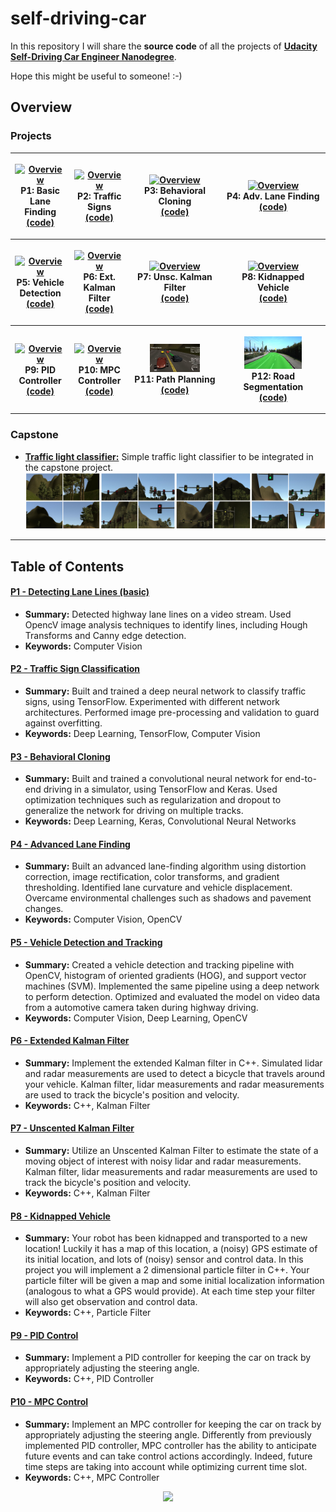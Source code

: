 # self-driving-car

In this repository I will share the **source code** of all the projects of **[Udacity Self-Driving Car Engineer Nanodegree](https://www.udacity.com/course/self-driving-car-engineer-nanodegree--nd013)**.

Hope this might be useful to someone! :-)

## Overview

### Projects

<table style="width:100%">
  <tr>
    <th>
      <p align="center">
           <a href="https://www.youtube.com/watch?v=KlQ-8iD1EFM"><img src="./project_1_lane_finding_basic/img/overview.gif" alt="Overview" width="60%" height="60%"></a>
           <br>P1: Basic Lane Finding
           <br><a href="./project_1_lane_finding_basic" name="p1_code">(code)</a>
      </p>
    </th>
        <th><p align="center">
           <a href="./project_2_traffic_sign_classifier/Traffic_Sign_Classifier.ipynb"><img src="./project_2_traffic_sign_classifier/img/softmax.png" alt="Overview" width="60%" height="60%"></a>
           <br>P2: Traffic Signs
           <br><a href="./project_2_traffic_sign_classifier" name="p2_code">(code)</a>
        </p>
    </th>
       <th><p align="center">
           <a href="https://www.youtube.com/watch?v=gXkMELjZmCc"><img src="./project_3_behavioral_cloning/img/overview.gif" alt="Overview" width="60%" height="60%"></a>
           <br>P3: Behavioral Cloning
           <br><a href="./project_3_behavioral_cloning" name="p3_code">(code)</a>
        </p>
    </th>
        <th><p align="center">
           <a href="https://www.youtube.com/watch?v=g5BhDtoheE4"><img src="./project_4_advanced_lane_finding/img/overview.gif"                         alt="Overview" width="60%" height="60%"></a>
           <br>P4: Adv. Lane Finding
           <br><a href="./project_4_advanced_lane_finding" name="p4_code">(code)</a>
        </p>
    </th>
  </tr>
  <tr>
    <th><p align="center">
           <a href="https://www.youtube.com/watch?v=Cd7p5pnP3e0"><img src="./project_5_vehicle_detection/img/overview.gif"                         alt="Overview" width="60%" height="60%"></a>
           <br>P5: Vehicle Detection
           <br><a href="./project_5_vehicle_detection" name="p5_code">(code)</a>
        </p>
    </th>
        <th><p align="center">
           <a href="./project_6_extended_kalman_filter"><img src="./project_6_extended_kalman_filter/img/overview.jpg"                         alt="Overview" width="60%" height="60%"></a>
           <br>P6: Ext. Kalman Filter
           <br><a href="./project_6_extended_kalman_filter" name="p6_code">(code)</a>
        </p>
    </th>
    <th><p align="center">
           <a href="./project_7_unscented_kalman_filter"><img src="./project_7_unscented_kalman_filter/img/overview.jpg"                         alt="Overview" width="60%" height="60%"></a>
           <br>P7: Unsc. Kalman Filter
           <br><a href="./project_7_unscented_kalman_filter" name="p7_code">(code)</a>
        </p>
    </th>
    <th><p align="center">
           <a href="./project_8_kidnapped_vehicle"><img src="./project_8_kidnapped_vehicle/img/overview.gif"                         alt="Overview" width="60%" height="60%"></a>
           <br>P8: Kidnapped Vehicle
           <br><a href="./project_8_kidnapped_vehicle" name="p8_code">(code)</a>
        </p>
    </th>
  </tr>
  <tr>
    <th><p align="center">
           <a href="https://www.youtube.com/watch?v=w9CETKuJcVM"><img src="./project_9_PID_control/img/overview.gif"                         alt="Overview" width="60%" height="60%"></a>
           <br>P9: PID Controller
           <br><a href="./project_9_PID_control" name="p9_code">(code)</a>
        </p>
    </th>
    <th><p align="center">
           <a href="./project_10_MPC_control"><img src="./project_10_MPC_control/img/overview.gif"                         alt="Overview" width="60%" height="60%"></a>
           <br>P10: MPC Controller
           <br><a href="./project_10_MPC_control" name="p10_code">(code)</a>
        </p>
    </th>
   <th><p align="center">
           <a href="./project_11_path_planning"><img src="./project_11_path_planning/img/overview.jpg"                         alt="Overview" width="60%" height="60%"></a>
           <br>P11: Path Planning
           <br><a href="./project_11_path_planning" name="p11_code">(code)</a>
        </p>
    </th>
    <th><p align="center">
          <a href="./project_12_road_segmentation"><img src="./project_12_road_segmentation/img/overview.jpg"                         alt="Overview" width="60%" height="60%"></a>
           <br>P12: Road Segmentation
           <br><a href="./project_12_road_segmentation" name="p12_code">(code)</a>
        </p>
    </th>
  </tr>
</table>

### Capstone
- [**Traffic light classifier:**](https://github.com/ndrplz/self-driving-car/tree/master/capstone_traffic_light_classifier) Simple traffic light classifier to be integrated in the capstone project.
![simulator_dataset](capstone_traffic_light_classifier/img/simulator_examples.png)

--- 
## Table of Contents

#### [P1 - Detecting Lane Lines (basic)](project_1_lane_finding_basic)
 - **Summary:** Detected highway lane lines on a video stream. Used OpencV image analysis techniques to identify lines, including Hough Transforms and Canny edge detection.
 - **Keywords:** Computer Vision
 
#### [P2 - Traffic Sign Classification](project_2_traffic_sign_classifier)
 - **Summary:** Built and trained a deep neural network to classify traffic signs, using TensorFlow. Experimented with different network architectures. Performed image pre-processing and validation to guard against overfitting.
 - **Keywords:** Deep Learning, TensorFlow, Computer Vision
 
#### [P3 - Behavioral Cloning](project_3_behavioral_cloning)
 - **Summary:** Built and trained a convolutional neural network for end-to-end driving in a simulator, using TensorFlow and Keras. Used optimization techniques such as regularization and dropout to generalize the network for driving on multiple tracks.
 - **Keywords:** Deep Learning, Keras, Convolutional Neural Networks

#### [P4 - Advanced Lane Finding](project_4_advanced_lane_finding)
 - **Summary:** Built an advanced lane-finding algorithm using distortion correction, image rectification, color transforms, and gradient thresholding. Identified lane curvature and vehicle displacement. Overcame environmental challenges such as shadows and pavement changes.
 - **Keywords:** Computer Vision, OpenCV
 
#### [P5 - Vehicle Detection and Tracking](project_5_vehicle_detection)
 - **Summary:** Created a vehicle detection and tracking pipeline with OpenCV, histogram of oriented gradients (HOG), and support vector machines (SVM). Implemented the same pipeline using a deep network to perform detection. Optimized and evaluated the model on video data from a automotive camera taken during highway driving.
 - **Keywords:** Computer Vision, Deep Learning, OpenCV
 
 #### [P6 - Extended Kalman Filter](project_6_extended_kalman_filter)
 - **Summary:** Implement the extended Kalman filter in C++. Simulated lidar and radar measurements are used to detect a bicycle that travels around your vehicle. Kalman filter, lidar measurements and radar measurements are used to track the bicycle's position and velocity.
 - **Keywords:** C++, Kalman Filter

 #### [P7 - Unscented Kalman Filter](project_7_unscented_kalman_filter)
 - **Summary:**  Utilize an Unscented Kalman Filter to estimate the state of a moving object of interest with noisy lidar and radar measurements. Kalman filter, lidar measurements and radar measurements are used to track the bicycle's position and velocity.
 - **Keywords:** C++, Kalman Filter
 
  #### [P8 - Kidnapped Vehicle](project_8_kidnapped_vehicle)
 - **Summary:** Your robot has been kidnapped and transported to a new location! Luckily it has a map of this location, a (noisy) GPS estimate of its initial location, and lots of (noisy) sensor and control data. In this project you will implement a 2 dimensional particle filter in C++. Your particle filter will be given a map and some initial localization information (analogous to what a GPS would provide). At each time step your filter will also get observation and control data.
 - **Keywords:** C++, Particle Filter
 
 #### [P9 - PID Control](project_9_PID_control)
 - **Summary:** Implement a PID controller for keeping the car on track by appropriately adjusting the steering angle.
 - **Keywords:** C++, PID Controller
 
#### [P10 - MPC Control](project_10_MPC_control)
- **Summary:** Implement an MPC controller for keeping the car on track by appropriately adjusting the steering angle. Differently from previously implemented PID controller, MPC controller has the ability to anticipate future events and can take control actions accordingly. Indeed, future time steps are taking into account while optimizing current time slot.
- **Keywords:** C++, MPC Controller
 
<p align="center">
  <img src="https://cdn-images-1.medium.com/max/800/1*dRJ1tz6N3MqO1iCFzlhxZg.jpeg" width="400">
</p>
